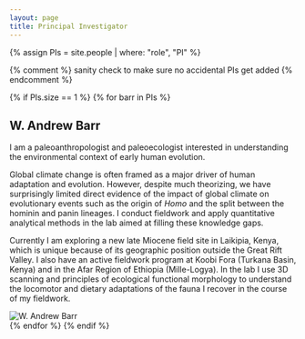```yaml
---
layout: page
title: Principal Investigator
---
```


{% assign PIs = site.people | where: "role", "PI" %}


{% comment %} sanity check to make sure no accidental PIs get added {% endcomment %}

{% if PIs.size == 1 %}
{% for barr in PIs %}
<div class="row">
<div class="col-xs-12 col-md-6">
   <h2>W. Andrew Barr</h2>
   
   <p>I am a paleoanthropologist and paleoecologist interested in understanding the environmental context of early human evolution.</p>

   <p>Global climate change is often framed as a major driver of human adaptation and evolution. However, despite much theorizing, we have surprisingly limited direct evidence of the impact of global climate on evolutionary events such as the origin of <i>Homo</i> and the split between the hominin and panin lineages. I conduct fieldwork and apply quantitative analytical methods in the lab aimed at filling these knowledge gaps.</p>

   <p>Currently I am exploring a new  late Miocene field site in Laikipia, Kenya, which is unique because of its geographic position outside the Great Rift Valley. I also have an active fieldwork program at Koobi Fora (Turkana Basin, Kenya) and in the Afar Region of Ethiopia (Mille-Logya). In the lab I use 3D scanning and principles of ecological functional morphology to understand the locomotor and dietary adaptations of the fauna I recover in the course of my fieldwork.</p>
</div>
<div class="col-xs-12 col-md-6">
   <img class="img-fluid rounded-circle" src="{{site.baseurl}}/{{barr.headshot}}" alt="W. Andrew Barr">
</div>
</div>
{% endfor %}
{% endif %}
